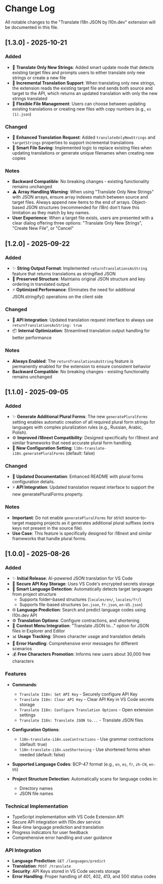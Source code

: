 # Change Log

All notable changes to the "Translate I18n JSON by l10n.dev" extension will be documented in this file.

## [1.3.0] - 2025-10-21

### Added
- 🔄 **Translate Only New Strings**: Added smart update mode that detects existing target files and prompts users to either translate only new strings or create a new file
- 📝 **Incremental Translation Support**: When translating only new strings, the extension reads the existing target file and sends both source and target to the API, which returns an updated translation with only the new strings translated
- 🎯 **Flexible File Management**: Users can choose between updating existing translations or creating new files with copy numbers (e.g., `es (1).json`)

### Changed
- 🔧 **Enhanced Translation Request**: Added `translateOnlyNewStrings` and `targetStrings` properties to support incremental translations
- 💾 **Smart File Saving**: Implemented logic to replace existing files when updating translations or generate unique filenames when creating new copies

### Notes
- **Backward Compatible**: No breaking changes - existing functionality remains unchanged
- ⚠️ **Array Handling Warning**: When using "Translate Only New Strings" with JSON arrays, ensure array indexes match between source and target files. Always append new items to the end of arrays. Object-based JSON structures (recommended for i18n) don't have this limitation as they match by key names.
- **User Experience**: When a target file exists, users are presented with a clear dialog offering three options: "Translate Only New Strings", "Create New File", or "Cancel"

## [1.2.0] - 2025-09-22

### Added
- ✨ **String Output Format**: Implemented `returnTranslationsAsString` feature that returns translations as stringified JSON
- 🔧 **Preserved Structure**: Maintains original JSON structure and key ordering in translated output
- ⚡ **Optimized Performance**: Eliminates the need for additional JSON.stringify() operations on the client side

### Changed
- 🔄 **API Integration**: Updated translation request interface to always use `returnTranslationsAsString: true`
- 📦 **Internal Optimization**: Streamlined translation output handling for better performance

### Notes
- **Always Enabled**: The `returnTranslationsAsString` feature is permanently enabled for the extension to ensure consistent behavior
- **Backward Compatible**: No breaking changes - existing functionality remains unchanged

## [1.1.0] - 2025-09-05

### Added
- ✨ **Generate Additional Plural Forms**: The new `generatePluralForms` setting enables automatic creation of all required plural form strings for languages with complex pluralization rules (e.g., Russian, Arabic, Polish).
- ⚙️ **Improved i18next Compatibility**: Designed specifically for i18next and similar frameworks that need accurate plural form handling.
- 🔧 **New Configuration Setting**: `l10n-translate-i18n.generatePluralForms` (default: false)

### Changed
- 📖 **Updated Documentation**: Enhanced README with plural forms configuration details.
- ⚡ **API Integration**: Updated translation request interface to support the new generatePluralForms property.

### Notes
- **Important**: Do not enable `generatePluralForms` for strict source-to-target mapping projects as it generates additional plural suffixes (extra keys not present in the source file).
- **Use Case**: This feature is specifically designed for i18next and similar frameworks that handle plural forms.

## [1.0.0] - 2025-08-26

### Added
- ✨ **Initial Release**: AI-powered JSON translation for VS Code
- 🔐 **Secure API Key Storage**: Uses VS Code's encrypted secrets storage
- 🎯 **Smart Language Detection**: Automatically detects target languages from project structure
  - Supports folder-based structures (`locales/en/`, `locales/fr/`)
  - Supports file-based structures (`en.json`, `fr.json`, `en-US.json`)
- 🌐 **Language Prediction**: Search and predict language codes using l10n.dev API
- ⚙️ **Translation Options**: Configure contractions, and shortening
- 📁 **Context Menu Integration**: "Translate JSON to..." option for JSON files in Explorer and Editor
- 📊 **Usage Tracking**: Shows character usage and translation details
- 🚨 **Error Handling**: Comprehensive error messages for different scenarios
- 💰 **Free Characters Promotion**: Informs new users about 30,000 free characters

### Features
- **Commands**:
  - `Translate I18n: Set API Key` - Securely configure API Key
  - `Translate I18n: Clear API Key` - Clear API Key in VS Code secrets storage
  - `Translate I18n: Configure Translation Options` - Open extension settings
  - `Translate I18n: Translate JSON to...` - Translate JSON files

- **Configuration Options**:
  - `l10n-translate-i18n.useContractions` - Use grammar contractions (default: true)
  - `l10n-translate-i18n.useShortening` - Use shortened forms when needed (default: false)

- **Supported Language Codes**: BCP-47 format (e.g., `en`, `es`, `fr`, `zh-CN`, `en-US`)

- **Project Structure Detection**: Automatically scans for language codes in:
  - Directory names
  - JSON file names

### Technical Implementation
- TypeScript implementation with VS Code Extension API
- Secure API integration with l10n.dev service
- Real-time language prediction and translation
- Progress indicators for user feedback
- Comprehensive error handling and user guidance

### API Integration
- **Language Prediction**: `GET /languages/predict`
- **Translation**: `POST /translate`
- **Security**: API Keys stored in VS Code secrets storage
- **Error Handling**: Proper handling of 401, 402, 413, and 500 status codes